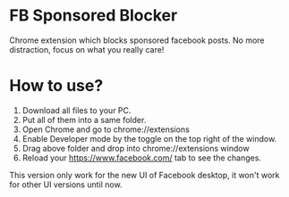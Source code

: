 # FB Sponsored Blocker
Chrome extension which blocks sponsored facebook posts. No more distraction, focus on what you really care!

# How to use?

1. Download all files to your PC.
2. Put all of them into a same folder.
3. Open Chrome and go to chrome://extensions
4. Enable Developer mode by the toggle on the top right of the window.
5. Drag above folder and drop into chrome://extensions window
6. Reload your https://www.facebook.com/ tab to see the changes.

This version only work for the new UI of Facebook desktop, it won't work for other UI versions until now.

